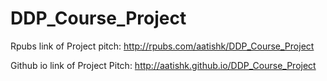 DDP_Course_Project
==================

Rpubs link of Project pitch:
http://rpubs.com/aatishk/DDP_Course_Project

Github io link of Project Pitch:
http://aatishk.github.io/DDP_Course_Project
